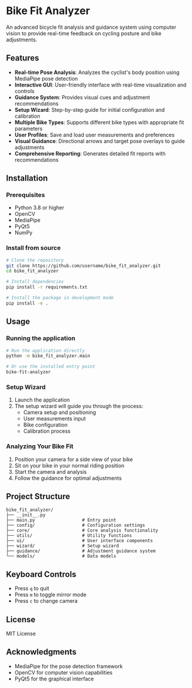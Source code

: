 # Bike Fit Analyzer

An advanced bicycle fit analysis and guidance system using computer vision to provide real-time feedback on cycling posture and bike adjustments.

## Features

- **Real-time Pose Analysis**: Analyzes the cyclist's body position using MediaPipe pose detection
- **Interactive GUI**: User-friendly interface with real-time visualization and controls
- **Guidance System**: Provides visual cues and adjustment recommendations
- **Setup Wizard**: Step-by-step guide for initial configuration and calibration
- **Multiple Bike Types**: Supports different bike types with appropriate fit parameters
- **User Profiles**: Save and load user measurements and preferences
- **Visual Guidance**: Directional arrows and target pose overlays to guide adjustments
- **Comprehensive Reporting**: Generates detailed fit reports with recommendations

## Installation

### Prerequisites

- Python 3.8 or higher
- OpenCV
- MediaPipe
- PyQt5
- NumPy

### Install from source

```bash
# Clone the repository
git clone https://github.com/username/bike_fit_analyzer.git
cd bike_fit_analyzer

# Install dependencies
pip install -r requirements.txt

# Install the package in development mode
pip install -e .
```

## Usage

### Running the application

```bash
# Run the application directly
python -m bike_fit_analyzer.main

# Or use the installed entry point
bike-fit-analyzer
```

### Setup Wizard

1. Launch the application
2. The setup wizard will guide you through the process:
   - Camera setup and positioning
   - User measurements input
   - Bike configuration
   - Calibration process

### Analyzing Your Bike Fit

1. Position your camera for a side view of your bike
2. Sit on your bike in your normal riding position
3. Start the camera and analysis
4. Follow the guidance for optimal adjustments

## Project Structure

```
bike_fit_analyzer/
├── __init__.py
├── main.py                  # Entry point
├── config/                  # Configuration settings
├── core/                    # Core analysis functionality
├── utils/                   # Utility functions
├── ui/                      # User interface components
├── wizard/                  # Setup wizard
├── guidance/                # Adjustment guidance system
└── models/                  # Data models
```

## Keyboard Controls

- Press `q` to quit
- Press `m` to toggle mirror mode
- Press `c` to change camera

## License

MIT License

## Acknowledgments

- MediaPipe for the pose detection framework
- OpenCV for computer vision capabilities
- PyQt5 for the graphical interface
